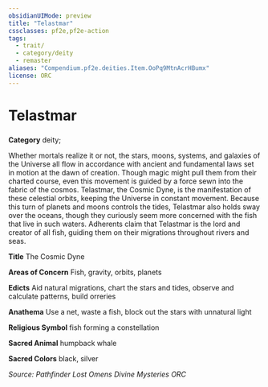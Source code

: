```yaml
---
obsidianUIMode: preview
title: "Telastmar"
cssclasses: pf2e,pf2e-action
tags:
  - trait/
  - category/deity
  - remaster
aliases: "Compendium.pf2e.deities.Item.OoPq9MtnAcrHBumx"
license: ORC
---
```

# Telastmar

### 

**Category** deity; 




Whether mortals realize it or not, the stars, moons, systems, and galaxies of the Universe all flow in accordance with ancient and fundamental laws set in motion at the dawn of creation. Though magic might pull them from their charted course, even this movement is guided by a force sewn into the fabric of the cosmos. Telastmar, the Cosmic Dyne, is the manifestation of these celestial orbits, keeping the Universe in constant movement. Because this turn of planets and moons controls the tides, Telastmar also holds sway over the oceans, though they curiously seem more concerned with the fish that live in such waters. Adherents claim that Telastmar is the lord and creator of all fish, guiding them on their migrations throughout rivers and seas.

**Title** The Cosmic Dyne

**Areas of Concern** Fish, gravity, orbits, planets

**Edicts** Aid natural migrations, chart the stars and tides, observe and calculate patterns, build orreries

**Anathema** Use a net, waste a fish, block out the stars with unnatural light

**Religious Symbol** fish forming a constellation

**Sacred Animal** humpback whale

**Sacred Colors** black, silver

*Source: Pathfinder Lost Omens Divine Mysteries*
*ORC*